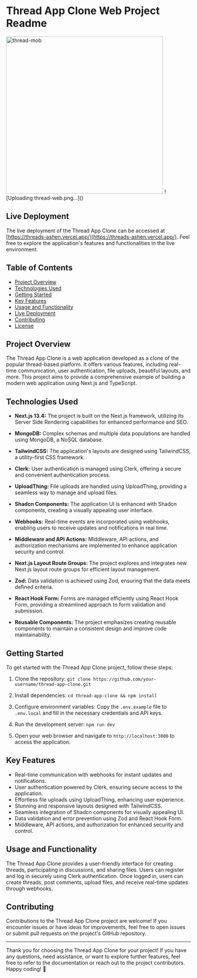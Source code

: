 # Thread App Clone Web Project Readme

<img width="428" alt="thread-mob" src="https://github.com/shubhjhawar/threads/assets/67875612/dc864885-5514-464f-9b47-771f16d66895">
![Uploading thread-web.png…]()


## Live Deployment

The live deployment of the Thread App Clone can be accessed at [https://threads-ashen.vercel.app/](https://threads-ashen.vercel.app/). Feel free to explore the application's features and functionalities in the live environment.

## Table of Contents

- [Project Overview](#project-overview)
- [Technologies Used](#technologies-used)
- [Getting Started](#getting-started)
- [Key Features](#key-features)
- [Usage and Functionality](#usage-and-functionality)
- [Live Deployment](#live-deployment)
- [Contributing](#contributing)
- [License](#license)

## Project Overview

The Thread App Clone is a web application developed as a clone of the popular thread-based platform. It offers various features, including real-time communication, user authentication, file uploads, beautiful layouts, and more. This project aims to provide a comprehensive example of building a modern web application using Next.js and TypeScript.

## Technologies Used

- **Next.js 13.4:** The project is built on the Next.js framework, utilizing its Server Side Rendering capabilities for enhanced performance and SEO.

- **MongoDB:** Complex schemas and multiple data populations are handled using MongoDB, a NoSQL database.

- **TailwindCSS:** The application's layouts are designed using TailwindCSS, a utility-first CSS framework.

- **Clerk:** User authentication is managed using Clerk, offering a secure and convenient authentication process.

- **UploadThing:** File uploads are handled using UploadThing, providing a seamless way to manage and upload files.

- **Shadcn Components:** The application UI is enhanced with Shadcn components, creating a visually appealing user interface.

- **Webhooks:** Real-time events are incorporated using webhooks, enabling users to receive updates and notifications in real time.

- **Middleware and API Actions:** Middleware, API actions, and authorization mechanisms are implemented to enhance application security and control.

- **Next.js Layout Route Groups:** The project explores and integrates new Next.js layout route groups for efficient layout management.

- **Zod:** Data validation is achieved using Zod, ensuring that the data meets defined criteria.

- **React Hook Form:** Forms are managed efficiently using React Hook Form, providing a streamlined approach to form validation and submission.

- **Reusable Components:** The project emphasizes creating reusable components to maintain a consistent design and improve code maintainability.

## Getting Started

To get started with the Thread App Clone project, follow these steps:

1. Clone the repository: `git clone https://github.com/your-username/thread-app-clone.git`

2. Install dependencies: `cd thread-app-clone && npm install`

3. Configure environment variables: Copy the `.env.example` file to `.env.local` and fill in the necessary credentials and API keys.

4. Run the development server: `npm run dev`

5. Open your web browser and navigate to `http://localhost:3000` to access the application.

## Key Features

- Real-time communication with webhooks for instant updates and notifications.
- User authentication powered by Clerk, ensuring secure access to the application.
- Effortless file uploads using UploadThing, enhancing user experience.
- Stunning and responsive layouts designed with TailwindCSS.
- Seamless integration of Shadcn components for visually appealing UI.
- Data validation and error prevention using Zod and React Hook Form.
- Middleware, API actions, and authorization for enhanced security and control.

## Usage and Functionality

The Thread App Clone provides a user-friendly interface for creating threads, participating in discussions, and sharing files. Users can register and log in securely using Clerk authentication. Once logged in, users can create threads, post comments, upload files, and receive real-time updates through webhooks.


## Contributing

Contributions to the Thread App Clone project are welcome! If you encounter issues or have ideas for improvements, feel free to open issues or submit pull requests on the project's GitHub repository.

---

Thank you for choosing the Thread App Clone for your project! If you have any questions, need assistance, or want to explore further features, feel free to refer to the documentation or reach out to the project contributors. Happy coding! 🚀
